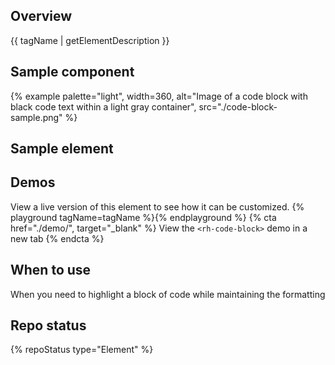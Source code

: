 ## Overview
  {{ tagName | getElementDescription }}

## Sample component
  {% example palette="light",
             width=360,
             alt="Image of a code block with black code text within a light gray container",
             src="./code-block-sample.png" %}

## Sample element

<rh-code-block>
  <script type="text/text">Error: Error creating network Load Balancer: AccessDenied: User:
arn:aws:sts::970xxxxxxxxx:assumed-role/ManagedOpenShift-Installer-Role/163xxxxxxxxxxxxxxxx is
not authorized to perform: iam:CreateServiceLinkedRole on resource:
arn:aws:iam::970xxxxxxxxx:role/aws-service-role/elasticloadbalancing.amazonaws.com/
AWSServiceRoleForElasticLoadBalancing</script>
</rh-code-block>

## Demos
  View a live version of this element to see how it can be customized.
  {% playground tagName=tagName %}{% endplayground %}
  {% cta href="./demo/", target="_blank" %}
    View the `<rh-code-block>` demo in a new tab
  {% endcta %}


## When to use
When you need to highlight a block of code while maintaining the formatting

## Repo status
{% repoStatus type="Element" %}
